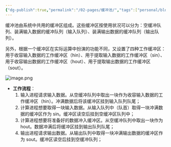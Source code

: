 ```yaml
---
{"dg-publish":true,"permalink":"/02-pages/缓冲池/","tags":["personal/blog","os"]}
---
```


缓冲池由系统中共用的缓冲区组成。这些缓冲区按使用状况可以分为：空缓冲队列、装满输入数据的缓冲队列（输入队列）、装满输出数据的缓冲队列（输出队列）。

另外，根据一个缓冲区在实际运算中扮演的功能不同，又设置了四种工作缓冲区：用于收容输入数据的工作缓冲区（hin）、用于提取输入数据的工作缓冲区（sin）、用于收容输出数据的工作缓冲区（hout）、用于提取输出数据的工作缓冲区（sout）。

![image.png](https://yelanyanyu-img-bed.oss-cn-hangzhou.aliyuncs.com/img/blog/2024/08/20240809192414.png)


- **工作流程**：
	1. 输入进程请求输入数据。从空缓冲队列中取出一块作为收容输入数据的工作缓冲区（hin）。冲满数据后将该缓冲区挂到输入队列队尾；
	2. 计算进程想要取得一块输入数据。从输入队列中（队首）取得一块冲满数据的缓冲区作为 sin。缓冲区读空后挂到空缓冲区队列中；
	3. 计算进程想要将准备好的数据冲入缓冲区。从空缓冲队列中取出一块作为 hout。数据冲满后将缓冲区挂到输出队列队尾；
	4. 输出进程请求输出数据。从输出队列中取得一块冲满输出数据的缓冲区作为 sout。缓冲区读空后挂到空缓冲队列；